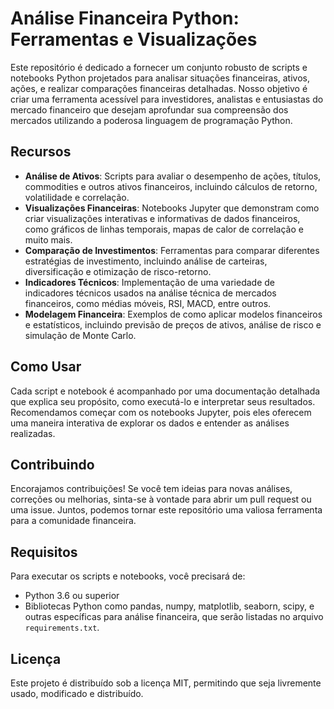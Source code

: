 # Análise Financeira Python: Ferramentas e Visualizações

Este repositório é dedicado a fornecer um conjunto robusto de scripts e notebooks Python projetados para analisar situações financeiras, ativos, ações, e realizar comparações financeiras detalhadas. Nosso objetivo é criar uma ferramenta acessível para investidores, analistas e entusiastas do mercado financeiro que desejam aprofundar sua compreensão dos mercados utilizando a poderosa linguagem de programação Python.

## Recursos

- **Análise de Ativos**: Scripts para avaliar o desempenho de ações, títulos, commodities e outros ativos financeiros, incluindo cálculos de retorno, volatilidade e correlação.
- **Visualizações Financeiras**: Notebooks Jupyter que demonstram como criar visualizações interativas e informativas de dados financeiros, como gráficos de linhas temporais, mapas de calor de correlação e muito mais.
- **Comparação de Investimentos**: Ferramentas para comparar diferentes estratégias de investimento, incluindo análise de carteiras, diversificação e otimização de risco-retorno.
- **Indicadores Técnicos**: Implementação de uma variedade de indicadores técnicos usados na análise técnica de mercados financeiros, como médias móveis, RSI, MACD, entre outros.
- **Modelagem Financeira**: Exemplos de como aplicar modelos financeiros e estatísticos, incluindo previsão de preços de ativos, análise de risco e simulação de Monte Carlo.

## Como Usar

Cada script e notebook é acompanhado por uma documentação detalhada que explica seu propósito, como executá-lo e interpretar seus resultados. Recomendamos começar com os notebooks Jupyter, pois eles oferecem uma maneira interativa de explorar os dados e entender as análises realizadas.

## Contribuindo

Encorajamos contribuições! Se você tem ideias para novas análises, correções ou melhorias, sinta-se à vontade para abrir um pull request ou uma issue. Juntos, podemos tornar este repositório uma valiosa ferramenta para a comunidade financeira.

## Requisitos

Para executar os scripts e notebooks, você precisará de:
- Python 3.6 ou superior
- Bibliotecas Python como pandas, numpy, matplotlib, seaborn, scipy, e outras específicas para análise financeira, que serão listadas no arquivo `requirements.txt`.

## Licença

Este projeto é distribuído sob a licença MIT, permitindo que seja livremente usado, modificado e distribuído.
